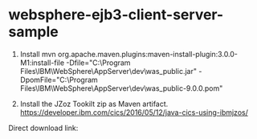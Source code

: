 # websphere-ejb3-client-server-sample
1) Install 
mvn org.apache.maven.plugins:maven-install-plugin:3.0.0-M1:install-file -Dfile="C:\Program Files\IBM\WebSphere\AppServer\dev\was_public.jar" -DpomFile="C:\Program Files\IBM\WebSphere\AppServer\dev\was_public-9.0.0.pom"

2) Install the JZoz Tookilt zip as Maven artifact.
https://developer.ibm.com/cics/2016/05/12/java-cics-using-ibmjzos/

Direct download link:

